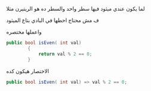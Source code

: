 لما يكون عندي ميثود فيها سطر واحد والسطر ده هو الريتيرن مثلا

ف مش محتاج احطها في البادي بتاع الميثود

واعملها مختصره

```C#
public bool isEven( int val)
        {
            return val % 2 == 0;
        }
```

الاختصار هيكون كده

```C#
public bool isEven( int val) => val % 2 == 0;
```